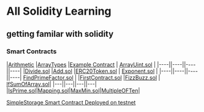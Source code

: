 # All Solidity Learning

## getting familar with solidity

### Smart Contracts

|[Arithmetic](./Arithematic.sol) |[ArrayTypes](./ArrayTypes.sol) |[Example Contract](./ExampleContract.sol) | [ArrayUint.sol](./ArrayUint.sol) |
|----||----||----||----|
|[Divide.sol](./Divide.sol) |[Add.sol](./Add.sol) |[ERC20Token.sol](./ERC20Token.sol) | [Exponent.sol](./Exponent.sol) |
|----||----||----||----|
[FindPrimeFactor.sol](./FIndPrimeFactor.sol) | |[FirstContract.sol](./firstContract.sol) |[FizzBuzz.sol](./FizzBuzz.sol) | [IfSumOfArray.sol](./IfSumOfArray.sol)|
|---||---||---||---|
|[IsPrime.sol](./IsPrime.sol)|[Mapping.sol](./Mapping.sol)|[MaxMin.sol](./MaxMin.sol)|[MultipleOFTen](./MultipleofTen.sol)|

[SimpleStorage Smart Contract Deployed on testnet](./SimpleStorage.sol)
